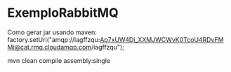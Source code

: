 # ExemploRabbitMQ

Como gerar jar usando maven:
factory.setUri("amqp://iagffzqu:Ap7xUW4Dj_XXMJWCWvK0TcoU4RDvFMMi@cat.rmq.cloudamqp.com/iagffzqu");
    
mvn clean compile assembly:single
